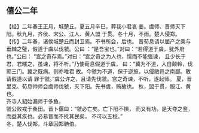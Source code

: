 ## 僖公二年

【经】二年春王正月，城楚丘。夏五月辛巳，葬我小君哀
姜。虞师、晋师灭下阳。秋九月，齐侯、宋公、江人、黄人盟
于贯。冬十月，不雨。楚人侵郑。  
【传】二年春，诸侯城楚丘而封卫焉。不书所会，后也。
晋荀息请以屈产之乘与垂棘之璧，假道于虞以伐虢。公曰
：“是吾宝也。”对曰：“若得道于虞，犹外府也。”公曰：
“宫之奇存焉。”对曰：“宫之奇之为人也，懦而不能强谏，
且少长于君，君暱之，虽谏，将不听。”乃使荀息假道于虞，
曰：“冀为不道，入自颠軨，伐鄍三门。冀之既病。则亦唯君
故。今虢为不道，保于逆旅，以侵敝邑之南鄙。敢请假道以请
罪于虢。”虞公许之，且请先伐虢。宫之奇谏，不听，遂起师。
夏，晋里克、荀息帅师会虞师伐虢，灭下阳。先书虞，贿故也。
秋，盟于贯，服江、黄也。  
齐寺人貂始漏师于多鱼。  
虢公败戎于桑田。晋卜偃曰：“虢必亡矣。亡下阳不惧，
而又有功，是天夺之鉴，而益其疾也。必易晋而不抚其民矣，
不可以五稔。”  
冬，楚人伐郑，斗章囚郑聃伯。  

